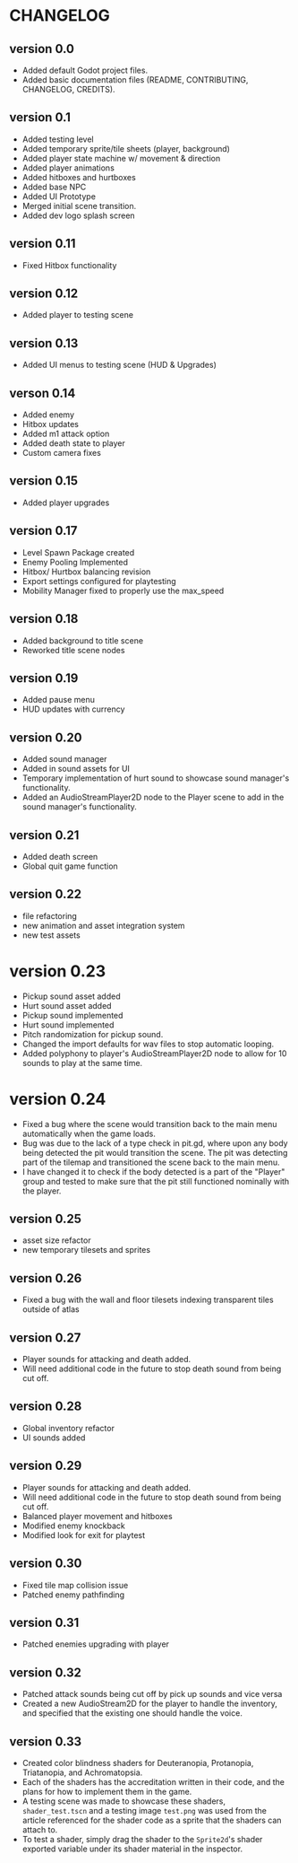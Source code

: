 # CHANGELOG

## version 0.0

-   Added default Godot project files.
-   Added basic documentation files (README, CONTRIBUTING, CHANGELOG, CREDITS).

## version 0.1

-   Added testing level
-   Added temporary sprite/tile sheets (player, background)
-   Added player state machine w/ movement & direction
-   Added player animations
-   Added hitboxes and hurtboxes
-   Added base NPC
-   Added UI Prototype
-   Merged initial scene transition.
-   Added dev logo splash screen

## version 0.11

-   Fixed Hitbox functionality

## version 0.12

-   Added player to testing scene

## version 0.13

-   Added UI menus to testing scene (HUD & Upgrades)

## verson 0.14

-   Added enemy
-   Hitbox updates
-   Added m1 attack option
-   Added death state to player
-   Custom camera fixes

## version 0.15

-   Added player upgrades

## version 0.17

-   Level Spawn Package created
-   Enemy Pooling Implemented
-   Hitbox/ Hurtbox balancing revision
-   Export settings configured for playtesting
-   Mobility Manager fixed to properly use the max_speed

## version 0.18

-   Added background to title scene
-   Reworked title scene nodes

## version 0.19

-   Added pause menu
-   HUD updates with currency

## version 0.20

-   Added sound manager
-   Added in sound assets for UI
-   Temporary implementation of hurt sound to showcase sound manager's functionality.
-   Added an AudioStreamPlayer2D node to the Player scene to add in the sound manager's functionality.

## version 0.21

-   Added death screen
-   Global quit game function

## version 0.22

-   file refactoring
-   new animation and asset integration system
-   new test assets

# version 0.23

-   Pickup sound asset added
-   Hurt sound asset added
-   Pickup sound implemented
-   Hurt sound implemented
-   Pitch randomization for pickup sound.
-   Changed the import defaults for wav files to stop automatic looping.
-   Added polyphony to player's AudioStreamPlayer2D node to allow for 10 sounds to play at the same time.

# version 0.24

-   Fixed a bug where the scene would transition back to the main menu automatically when the game loads.
-   Bug was due to the lack of a type check in pit.gd, where upon any body being detected the pit would transition the scene. The pit was detecting part of the tilemap and transitioned the scene back to the main menu.
-   I have changed it to check if the body detected is a part of the "Player" group and tested to make sure that the pit still functioned nominally with the player.

## version 0.25

-   asset size refactor
-   new temporary tilesets and sprites

## version 0.26

-   Fixed a bug with the wall and floor tilesets indexing transparent tiles outside of atlas

## version 0.27

-   Player sounds for attacking and death added.
-   Will need additional code in the future to stop death sound from being cut off.

## version 0.28

-   Global inventory refactor
-   UI sounds added

## version 0.29

-   Player sounds for attacking and death added.
-   Will need additional code in the future to stop death sound from being cut off.
-   Balanced player movement and hitboxes
-   Modified enemy knockback
-   Modified look for exit for playtest

## version 0.30

-   Fixed tile map collision issue
-   Patched enemy pathfinding

## version 0.31

-   Patched enemies upgrading with player

## version 0.32

-   Patched attack sounds being cut off by pick up sounds and vice versa
-   Created a new AudioStream2D for the player to handle the inventory, and specified that the existing one should handle the voice.

## version 0.33
-   Created color blindness shaders for Deuteranopia, Protanopia, Triatanopia, and Achromatopsia.
-   Each of the shaders has the accreditation written in their code, and the plans for how to implement them in the game.
-   A testing scene was made to showcase these shaders, `shader_test.tscn` and a testing image `test.png` was used from the article referenced for the shader code as a sprite that the shaders can attach to.
-   To test a shader, simply drag the shader to the `Sprite2d`'s shader exported variable under its shader material in the inspector.
